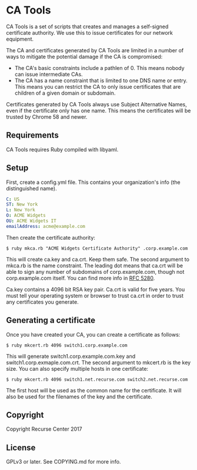 # CA Tools

CA Tools is a set of scripts that creates and manages a self-signed certificate
authority. We use this to issue certificates for our network equipment.

The CA and certificates generated by CA Tools are limited in a number of ways
to mitigate the potential damage if the CA is compromised:

- The CA's basic constraints include a pathlen of 0. This means nobody can
  issue intermediate CAs.
- The CA has a name constraint that is limited to one DNS name or entry. This
  means you can restrict the CA to only issue certificates that are children of
a given domain or subdomain.

Certificates generated by CA Tools always use Subject Alternative Names, even
if the certificate only has one name. This means the certificates will be
trusted by Chrome 58 and newer.

## Requirements

CA Tools requires Ruby compiled with libyaml.

## Setup

First, create a config.yml file. This contains your organization's info (the
distinguished name).

```yaml
C: US
ST: New York
L: New York
O: ACME Widgets
OU: ACME Widgets IT
emailAddress: acme@example.com
```

Then create the certificate authority:

```
$ ruby mkca.rb "ACME Widgets Certificate Authority" .corp.example.com
```

This will create ca.key and ca.crt. Keep them safe. The second argument to
mkca.rb is the name constraint. The leading dot means that ca.crt will be able
to sign any number of subdomains of corp.example.com, though not
corp.example.com itself. You can find more info in [RFC 5280](https://tools.ietf.org/html/rfc5280#section-4.2.1.10).

Ca.key contains a 4096 bit RSA key pair. Ca.crt is valid for five years. You
must tell your operating system or browser to trust ca.crt in order to trust
any certificates you generate.

## Generating a certificate

Once you have created your CA, you can create a certificate as follows:

```
$ ruby mkcert.rb 4096 switch1.corp.example.com
```

This will generate switch1.corp.example.com.key and
switch1.corp.exmaple.com.crt. The second argument to mkcert.rb is the key size.
You can also specify multiple hosts in one certificate:

```
$ ruby mkcert.rb 4096 switch1.net.recurse.com switch2.net.recurse.com
```

The first host will be used as the common name for the certificate. It will
also be used for the filenames of the key and the certificate.

## Copyright

Copyright Recurse Center 2017

## License

GPLv3 or later. See COPYING.md for more info.
